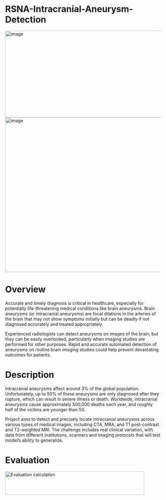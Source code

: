 # RSNA-Intracranial-Aneurysm-Detection
<img width="1000" height="280" alt="image" src="https://github.com/user-attachments/assets/89f64f7f-fd35-492e-bf10-d74a9af48031" />
<img width="1000" height="500" alt="image" src="https://github.com/user-attachments/assets/0ded079f-a8b8-4dad-bcb0-ba29c105d277" />

# Overview
Accurate and timely diagnosis is critical in healthcare, especially for potentially life-threatening medical conditions like brain aneurysms. Brain aneurysms (or intracranial aneurysms) are focal dilations in the arteries of the brain that may not show symptoms initially but can be deadly if not diagnosed accurately and treated appropriately.

Experienced radiologists can detect aneurysms on images of the brain, but they can be easily overlooked, particularly when imaging studies are performed for other purposes. Rapid and accurate automated detection of aneurysms on routine brain imaging studies could help prevent devastating outcomes for patients.

# Description
Intracranial aneurysms affect around 3% of the global population. Unfortunately, up to 50% of these aneurysms are only diagnosed after they rupture, which can result in severe illness or death. Worldwide, intracranial aneurysms cause approximately 500,000 deaths each year, and roughly half of the victims are younger than 50.

 Project aims to detect and precisely locate intracranial aneurysms across various types of medical images, including CTA, MRA, and T1 post-contrast and T2-weighted MRI. The challenge includes real clinical variation, with data from different institutions, scanners and imaging protocols that will test model’s ability to generalize.
 
 # Evaluation
 <img width="450" height="76" alt="Evaluation calculation" src="https://github.com/user-attachments/assets/784a3a20-7205-4c02-9dd5-8000bf58529b" />
